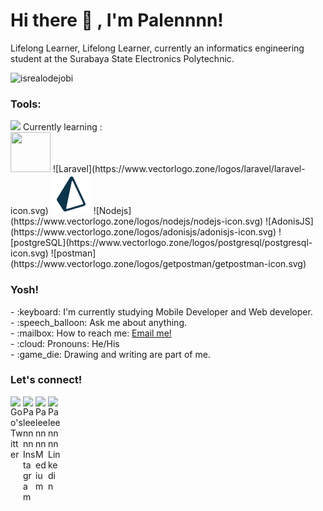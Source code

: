 # <summary><strong>Hi there :wave: , I'm Palennnn!</strong></summary>
Lifelong Learner, Lifelong Learner, currently an informatics engineering student at the Surabaya State Electronics Polytechnic.
<p align="left"> <img src="https://komarev.com/ghpvc/?username=goonesmile&label=Profile%20views&color=0e75b6&style=flat" alt="isrealodejobi" />
</p>

### <summary><strong>Tools:</strong></summary>
<p>
    <img src="https://img.shields.io/badge/Text%20Editor-Visual%20Studio%20Code-blue?&logo=visual%20studio%20code&logoColor=blue" />
    Currently learning : <br/>
<img src="https://github.com/gilbarbara/logos/blob/main/logos/nextjs-icon.svg" width="64" height="64"> ![Laravel](https://www.vectorlogo.zone/logos/laravel/laravel-icon.svg) <img src="https://raw.githubusercontent.com/vscode-icons/vscode-icons/23484f41d6852846e74f65320691203644291341/icons/file_type_light_prisma.svg" width="64" height="64"> ![Nodejs](https://www.vectorlogo.zone/logos/nodejs/nodejs-icon.svg) ![AdonisJS](https://www.vectorlogo.zone/logos/adonisjs/adonisjs-icon.svg) ![postgreSQL](https://www.vectorlogo.zone/logos/postgresql/postgresql-icon.svg) ![postman](https://www.vectorlogo.zone/logos/getpostman/getpostman-icon.svg) 
<br/>
</p>

### <summary><strong>Yosh!</strong></summary>
<p>
    - :keyboard: I'm currently studying Mobile Developer and Web developer. </br>
    - :speech_balloon: Ask me about anything.</br>
    - :mailbox: How to reach me: <a href="mailto:vfebyan@gmail.com">Email me!</a>  </br>
    - :cloud: Pronouns: He/His </br>
    - :game_die: Drawing and writing are part of me. </br>
<p>
 
### <summary><strong>Let's connect!</strong></summary>
<a href="https://x.com/paleennnn">
  <img align="left" alt="Goo's Twitter" width="20px" src="https://simpleicons.now.sh/x/495f7e" />
</a>
<a href="https://www.instagram.com/valeennszz/">
  <img align="left" alt="Paleennnn Instagram" width="20px" src="https://simpleicons.now.sh/instagram/495f7e" />
</a>
<a href="https://medium.com/@bioganteng04">
  <img align="left" alt="Paleennnn Medium" width="20px" src="https://simpleicons.now.sh/medium/495f7e" />
</a>
<a href="https://linkedin.com/in/febyanvalentino">
  <img align="left" alt="Paleennnn Linkedin" width="20px" src="https://simpleicons.now.sh/linkedin/495f7e" />
</a>

